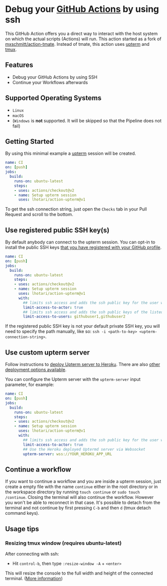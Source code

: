 # Debug your [GitHub Actions](https://github.com/features/actions) by using ssh

This GitHub Action offers you a direct way to interact with the host system on which the actual scripts (Actions) will run.
This action started as a fork of [mxschmitt/action-tmate](https://github.com/mxschmitt/action-tmate).
Instead of tmate, this action uses [upterm](https://upterm.dev/) and [tmux](https://github.com/tmux/tmux/wiki).

## Features

- Debug your GitHub Actions by using SSH
- Continue your Workflows afterwards

## Supported Operating Systems

- `Linux`
- `macOS`
- (`Windows` is **not** supported. It will be skipped so that the Pipeline does not fail)

## Getting Started

By using this minimal example a [upterm](https://upterm.dev/) session will be created.

```yaml
name: CI
on: [push]
jobs:
  build:
    runs-on: ubuntu-latest
    steps:
    - uses: actions/checkout@v2
    - name: Setup upterm session
      uses: lhotari/action-upterm@v1
```

To get the ssh connection string, just open the `Checks` tab in your Pull Request and scroll to the bottom.

## Use registered public SSH key(s)

By default anybody can connect to the upterm session. You can opt-in to install the public SSH keys [that you have registered with your GitHub profile](https://docs.github.com/en/github/authenticating-to-github/adding-a-new-ssh-key-to-your-github-account).

```yaml
name: CI
on: [push]
jobs:
  build:
    runs-on: ubuntu-latest
    steps:
    - uses: actions/checkout@v2
    - name: Setup upterm session
      uses: lhotari/action-upterm@v1
      with:
        ## limits ssh access and adds the ssh public key for the user which triggered the workflow
        limit-access-to-actor: true
        ## limits ssh access and adds the ssh public keys of the listed GitHub users
        limit-access-to-users: githubuser1,githubuser2
```

If the registered public SSH key is not your default private SSH key, you will need to specify the path manually, like so: `ssh -i <path-to-key> <upterm-connection-string>`.


## Use custom upterm server

Follow instructions to [deploy Upterm server to Heroku](https://github.com/owenthereal/upterm#heroku). There are also [other deployment options available](https://github.com/owenthereal/upterm#deploy-uptermd).

You can configure the Upterm server with the `upterm-server` input parameter, for example:

```yaml
name: CI
on: [push]
jobs:
  build:
    runs-on: ubuntu-latest
    steps:
    - uses: actions/checkout@v2
    - name: Setup upterm session
      uses: lhotari/action-upterm@v1
      with:
        ## limits ssh access and adds the ssh public key for the user which triggered the workflow
        limit-access-to-actor: true
        ## Use the Heroku deployed Uptermd server via Websocket
        upterm-server: wss://YOUR_HEROKU_APP_URL
```

## Continue a workflow

If you want to continue a workflow and you are inside a upterm session, just create a empty file with the name `continue` either in the root directory or in the workspace directory by running `touch continue` or `sudo touch /continue`.
Closing the terminal will also continue the workflow. However you won't be able to reconnect in that case. 
It's possible to detach from the terminal and not continue by first pressing `C-b` and then `d` (tmux detach command keys).

## Usage tips

### Resizing tmux window (requires ubuntu-latest)

After connecting with ssh:
* Hit `control-b`, then type `:resize-window -A` + `<enter>`

This will resize the console to the full width and height of the connected terminal.
([More information](https://unix.stackexchange.com/a/570015))

